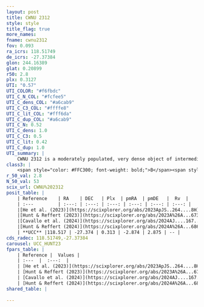 ```yaml
---
layout: post
title: CWNU 2312
style: style
title_flag: true
more_names: 
fname: cwnu2312
fov: 0.093
ra_icrs: 118.51749
de_icrs: -27.37384
glon: 244.16389
glat: 0.20899
r50: 2.8
plx: 0.3127
UTI: "0.57"
UTI_COLOR: "#f6fbdc"
UTI_C_N_COL: "#fcfee5"
UTI_C_dens_COL: "#a6cab9"
UTI_C_C3_COL: "#ffffe8"
UTI_C_lit_COL: "#fff6da"
UTI_C_dup_COL: "#a6cab9"
UTI_C_N: 0.52
UTI_C_dens: 1.0
UTI_C_C3: 0.5
UTI_C_lit: 0.42
UTI_C_dup: 1.0
UTI_summary: |
    CWNU 2312 is a moderately populated, very dense object of intermediate C3 quality. It was recently reported in the literature.
class3: |
    <span style="color: #FFC300; font-weight: bold;">B</span><span style="color: #FFC300; font-weight: bold;">B</span>
r_50_val: 2.8
N_50_val: 53
scix_url: CWNU%202312
posit_table: |
    | Reference    | RA    | DEC   | Plx  | pmRA  | pmDE   |  Rv  |
    | :---         | :---: | :---: | :---: | :---: | :---: | :---: |
    |[He et al. (2023)](https://scixplorer.org/abs/2023ApJS..264....8H) | 118.516 | -27.372 | 0.332 | -2.888 | 2.863 | 42.51 |
    |[Hunt & Reffert (2023)](https://scixplorer.org/abs/2023A%26A...673A.114H) | 118.522 | -27.373 | 0.314 | -2.834 | 2.946 | -- |
    |[Cavallo et al. (2024)](https://scixplorer.org/abs/2024AJ....167...12C) | 118.573 | -27.53 | 0.314 | -- | -- | -- |
    |[Hunt & Reffert (2024)](https://scixplorer.org/abs/2024A%26A...686A..42H) | 118.522 | -27.373 | 0.314 | -2.834 | 2.946 | -- |
    | **UCC** |118.517 | -27.374 | 0.313 | -2.874 | 2.875 | -- | 
cds_radec: 118.51749,-27.37384
carousel: UCC_HUNT23
fpars_table: |
    | Reference |  Values |
    | :---  |  :---:  |
    | [He et al. (2023)](https://scixplorer.org/abs/2023ApJS..264....8H) | `A0=1.35, m-M=12.35, logAge=8.7` |
    | [Hunt & Reffert (2023)](https://scixplorer.org/abs/2023A%26A...673A.114H) | `AV50=1.146, diffAV50=0.876, MOD50=12.274, logAge50=8.218` |
    | [Cavallo et al. (2024)](https://scixplorer.org/abs/2024AJ....167...12C) | `AV50=1.08, dMod50=12.18, logAge50=8.57, [Fe/H]50=0.13` |
    | [Hunt & Reffert (2024)](https://scixplorer.org/abs/2024A%26A...686A..42H) | `MassJ=90.4431` |
shared_table: |
    
---
```

